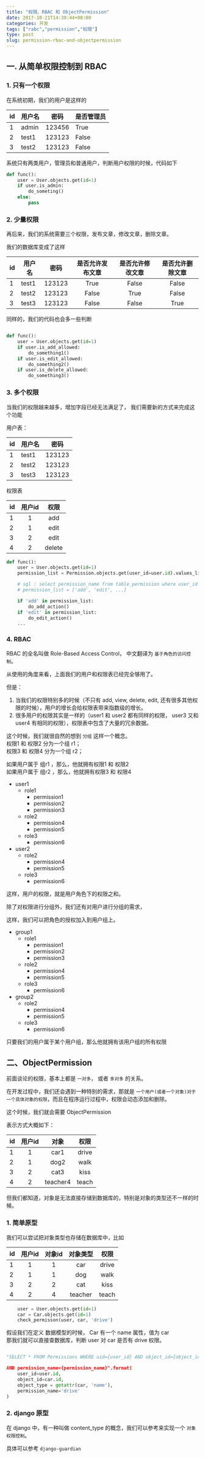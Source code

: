 ```yaml
---
title: "权限、RBAC 和 ObjectPermission"
date: 2017-10-21T14:39:44+08:00
categories: 开发
tags: ["rabc","permission","权限"]
type: post
slug: permission-rbac-and-objectpermission
---
```



## 一. 从简单权限控制到 RBAC

### 1. 只有一个权限

在系统初期，我们的用户是这样的

| id | 用户名 | 密码 | 是否管理员 |
| ---- |--------|--------| ----- |
|1 | admin | 123456 | True |
|2| test1 | 123123 | False |
|3| test2 | 123123 | False |


系统只有两类用户，管理员和普通用户，判断用户权限的时候，代码如下


```python
def func():
	user = User.objects.get(id=1)
	if user.is_admin:
	    do_someting()
	else:
	    pass
```





### 2. 少量权限

再后来，我们的系统需要三个权限，发布文章，修改文章，删除文章。

我们的数据库变成了这样



| id | 用户名 | 密码 | 是否允许发布文章 | 是否允许修改文章 | 是否允许删除文章 |
| ---- |--------|:--------:| :-----: |:-----: |:-----: |
|1| test1 | 123123 | True | False | False |
|2| test2 | 123123 | False | True | False |
|3| test3 | 123123 | False | False | True |



同样的，我们的代码也会多一些判断



```python

def func():
	user = User.objects.get(id=1)
	if user.is_add_allowed:
	    do_something1()
	if user.is_edit_allowed:
	    do_something2()
	if user.is_delete_allowed:
	    do_something3()

```



### 3. 多个权限

当我们的权限越来越多，增加字段已经无法满足了， 我们需要新的方式来完成这个功能



用户表：



| id | 用户名 | 密码 |
| --- | ------ | ----|
|1| test1 | 123123 |
|2| test2 | 123123 |
|3| test3 | 123123 |



权限表



| id | 用户id | 权限 |
| ---- |:--------:| :---:|
|1| 1 | add |
|2| 1 | edit |
|3| 2 | edit |
|4| 2 | delete |  



```python
def func():
	user = User.objects.get(id=1)
	permission_list = Permission.objects.get(user_id=user.id).values_list("permission")

	# sql : select permission_name from table_permission where user_id = 1;
	# permission_list = ['add', 'edit', ...]

	if 'add' in permission_list:
		do_add_action()
	if 'edit' in permission_list:
		do_edit_action()
	...

```



### 4. RBAC

RBAC 的全名叫做 Role-Based Access Control， 中文翻译为 `基于角色的访问控制`。



从使用的角度来看，上面我们的用户和权限表已经完全够用了。

但是：  
1. 当我们的权限特别多的时候（不只有 add, view, delete, edit, 还有很多其他权限的时候），用户的增长会给权限表带来指数级的增长。  
2. 很多用户的权限其实是一样的（user1 和 user2 都有同样的权限， user3 又和 user4 有相同的权限），权限表中包含了大量的冗余数据。  


这个时候，我们就很自然的想到 `分组` 这样一个概念。  
权限1 和 权限2 分为一个组 r1；  
权限3 和 权限4 分为一个组 r2；  

如果用户属于 组r1 ，那么，他就拥有权限1 和 权限2  
如果用户属于 组r2 ，那么，他就拥有权限3 和 权限4  

* user1
    * role1
        * permission1
        * permission2
        * permission3
    * role2
        * permission4
        * permission5
    * role3
        * permission6
* user2
    * role2
        * permission4
        * permission5
    * role3
        * permission6



这样，用户的权限，就是用户角色下的权限之和。



除了对权限进行分组外，我们还有对用户进行分组的需求，

这样，我们可以把角色的授权加入到用户组上。



* group1
    * role1
        * permission1
        * permission2
        * permission3
    * role2
        * permission4
        * permission5
    * role3
        * permission6
* group2
    * role2
        * permission4
        * permission5
    * role3
        * permission6



只要我们的用户属于某个用户组，那么他就拥有该用户组的所有权限





## 二、ObjectPermission

前面谈论的权限，基本上都是 `一对多`， 或者 `多对多` 的关系。  

在开发过程中，我们还会遇到一种特别的需求，那就是 `一个用户(或者一个对象)对于一个具体对象的权限`，而且在程序运行过程中，权限会动态添加和删除。  



这个时候，我们就会需要 ObjectPermission  



表示方式大概如下：


| id | 用户id | 对象 | 权限 |
| ---- |:--------:| :----:| :---:|
|1| 1 | car1 | drive |
|2| 1 | dog2 | walk |
|3| 2 | cat3 | kiss |
|4| 2 | teacher4 | teach  |



但我们都知道，对象是无法直接存储到数据库的，特别是对象的类型还不一样的时候。



### 1. 简单原型

我们可以尝试把对象类型也存储在数据库中，比如


| id   | 用户id    | 对象id | 对象类型 | 权限 |
| ---- |:--------:| :-----:| :---:  | :----: |
|  1   | 1        | 1      | car    | drive |  
|  2   | 1        | 1      | dog    | walk |
|  3   | 2        | 2      | cat    | kiss |
|  4   | 2        | 4      | teacher  | teach  |


```python
    user = User.objects.get(id=1)
    car = Car.objects.get(id=1)
    check_permisson(user, car, 'drive')
```

假设我们在定义 数据模型的时候， Car 有一个 name 属性，值为 car   
那我们就可以直接查数据库，判断 user 对 car 是否有 drive 权限。



```python

"SELECT * FROM Permissions WHERE uid={user_id} AND object_id={object_id} AND object_type={object_type} \

AND permission_name={permission_name}".format(
    user_id=user.id,
    object_id=car.id,
    object_type = getattr(car, 'name'),
    permission_name='drive'
)

```



### 2. django 原型

在 django 中，有一种叫做 content_type 的概念，我们可以参考来实现一个 `对象权限控制`。

具体可以参考  `django-guardian`
